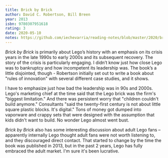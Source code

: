 ```yaml
---
title: Brick by Brick
author: David C. Robertson, Bill Breen
year: 2013
isbn: 9780307951618
rating: 3
date: 2020-05-10
notes: https://github.com/iechevarria/reading-notes/blob/master/2020/brick-by-brick-robertson-breen-2013.md
---
```


_Brick by Brick_ is primarily about Lego’s history with an emphasis on its crisis years in the late 1990s to early 2000s and its subsequent recovery. The story of the crisis is particularly engaging. I didn’t know just how close Lego was to bankruptcy and how incompetent its leadership was. The book’s a little disjointed, though - Robertson initially set out to write a book about "rules of innovation" with several different case studies, and it shows.

I have to emphasize just how bad the leadership was in 90s and 2000s. Lego's marketing chief at the time said that the Lego brick was the firm's "biggest limitation." And there was persistent worry that "children couldn't build anymore." Consultants "said the twenty-first century is not about little square plastic blocks. It's digital." Tons of money got dumped into vaporware and crappy sets that were designed with the assumption that kids didn't want to build. No wonder Lego almost went bust.

_Brick by Brick_ also has some interesting discussion about adult Lego fans – apparently internally Lego thought adult fans were not worth listening to, and they discouraged direct contact. That started to change by the time the book was published in 2013, but in the past 2 years, Lego has fully embraced the adult market. I'm sure it's been lucrative.
